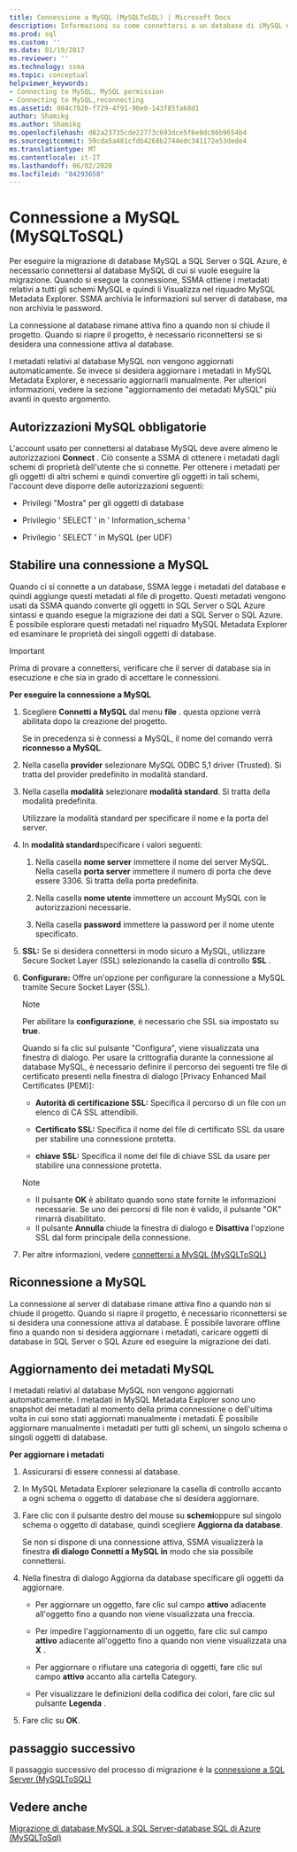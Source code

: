 ```yaml
---
title: Connessione a MySQL (MySQLToSQL) | Microsoft Docs
description: Informazioni su come connettersi a un database di iMySQL di destinazione per eseguire la migrazione di un database MySQL. SSMA ottiene i metadati sui database nel database SQL di Azure.
ms.prod: sql
ms.custom: ''
ms.date: 01/19/2017
ms.reviewer: ''
ms.technology: ssma
ms.topic: conceptual
helpviewer_keywords:
- Connecting to MySQL, MySQL permission
- Connecting to MySQL,reconnecting
ms.assetid: 084c7020-f729-4f91-90e0-143f85fa68d1
author: Shamikg
ms.author: Shamikg
ms.openlocfilehash: d82a23735cde22773c693dce5f6e8dc86b9654b4
ms.sourcegitcommit: 59cda5a481cfdb4268b2744edc341172e53dede4
ms.translationtype: MT
ms.contentlocale: it-IT
ms.lasthandoff: 06/02/2020
ms.locfileid: "84293658"
---
```

# <a name="connecting-to-mysql-mysqltosql"></a>Connessione a MySQL (MySQLToSQL)
Per eseguire la migrazione di database MySQL a SQL Server o SQL Azure, è necessario connettersi al database MySQL di cui si vuole eseguire la migrazione. Quando si esegue la connessione, SSMA ottiene i metadati relativi a tutti gli schemi MySQL e quindi li Visualizza nel riquadro MySQL Metadata Explorer. SSMA archivia le informazioni sul server di database, ma non archivia le password.  
  
La connessione al database rimane attiva fino a quando non si chiude il progetto. Quando si riapre il progetto, è necessario riconnettersi se si desidera una connessione attiva al database.  
  
I metadati relativi al database MySQL non vengono aggiornati automaticamente. Se invece si desidera aggiornare i metadati in MySQL Metadata Explorer, è necessario aggiornarli manualmente. Per ulteriori informazioni, vedere la sezione "aggiornamento dei metadati MySQL" più avanti in questo argomento.  
  
## <a name="required-mysql-permissions"></a>Autorizzazioni MySQL obbligatorie  
L'account usato per connettersi al database MySQL deve avere almeno le autorizzazioni **Connect** . Ciò consente a SSMA di ottenere i metadati dagli schemi di proprietà dell'utente che si connette. Per ottenere i metadati per gli oggetti di altri schemi e quindi convertire gli oggetti in tali schemi, l'account deve disporre delle autorizzazioni seguenti:  
  
-   Privilegi "Mostra" per gli oggetti di database  
  
-   Privilegio ' SELECT ' in ' Information_schema '  
  
-   Privilegio ' SELECT ' in MySQL (per UDF)  
  
## <a name="establishing-a-connection-to-mysql"></a>Stabilire una connessione a MySQL  
Quando ci si connette a un database, SSMA legge i metadati del database e quindi aggiunge questi metadati al file di progetto. Questi metadati vengono usati da SSMA quando converte gli oggetti in SQL Server o SQL Azure sintassi e quando esegue la migrazione dei dati a SQL Server o SQL Azure. È possibile esplorare questi metadati nel riquadro MySQL Metadata Explorer ed esaminare le proprietà dei singoli oggetti di database.  
  
> [!IMPORTANT]  
> Prima di provare a connettersi, verificare che il server di database sia in esecuzione e che sia in grado di accettare le connessioni.  
  
**Per eseguire la connessione a MySQL**  
  
1.  Scegliere **Connetti a MySQL** dal menu **file** . questa opzione verrà abilitata dopo la creazione del progetto.  
  
    Se in precedenza si è connessi a MySQL, il nome del comando verrà **riconnesso a MySQL**.  
  
2.  Nella casella **provider** selezionare MySQL ODBC 5,1 driver (Trusted). Si tratta del provider predefinito in modalità standard.  
  
3.  Nella casella **modalità** selezionare **modalità standard**. Si tratta della modalità predefinita.  
  
    Utilizzare la modalità standard per specificare il nome e la porta del server.  
  
4.  In **modalità standard**specificare i valori seguenti:  
  
    1.  Nella casella **nome server** immettere il nome del server MySQL. Nella casella **porta server** immettere il numero di porta che deve essere 3306. Si tratta della porta predefinita.  
  
    2.  Nella casella **nome utente** immettere un account MySQL con le autorizzazioni necessarie.  
  
    3.  Nella casella **password** immettere la password per il nome utente specificato.  
  
5.  **SSL:** Se si desidera connettersi in modo sicuro a MySQL, utilizzare Secure Socket Layer (SSL) selezionando la casella di controllo **SSL** .  
  
6.  **Configurare:** Offre un'opzione per configurare la connessione a MySQL tramite Secure Socket Layer (SSL).  
  
    > [!NOTE]  
    > Per abilitare la **configurazione**, è necessario che SSL sia impostato su **true**.  
  
    Quando si fa clic sul pulsante "Configura", viene visualizzata una finestra di dialogo. Per usare la crittografia durante la connessione al database MySQL, è necessario definire il percorso dei seguenti tre file di certificato presenti nella finestra di dialogo [Privacy Enhanced Mail Certificates (PEM)]:  
  
    -   **Autorità di certificazione SSL:** Specifica il percorso di un file con un elenco di CA SSL attendibili.  
  
    -   **Certificato SSL:** Specifica il nome del file di certificato SSL da usare per stabilire una connessione protetta.  
  
    -   **chiave SSL:** Specifica il nome del file di chiave SSL da usare per stabilire una connessione protetta.  
  
    > [!NOTE]  
    > -   Il pulsante **OK** è abilitato quando sono state fornite le informazioni necessarie. Se uno dei percorsi di file non è valido, il pulsante "OK" rimarrà disabilitato.  
    > -   Il pulsante **Annulla** chiude la finestra di dialogo e **Disattiva** l'opzione SSL dal form principale della connessione.  
  
7.  Per altre informazioni, vedere [connettersi a MySQL &#40;MySQLToSQL&#41;](../../ssma/mysql/connect-to-mysql-mysqltosql.md)  
  
## <a name="reconnecting-to-mysql"></a>Riconnessione a MySQL  
La connessione al server di database rimane attiva fino a quando non si chiude il progetto. Quando si riapre il progetto, è necessario riconnettersi se si desidera una connessione attiva al database. È possibile lavorare offline fino a quando non si desidera aggiornare i metadati, caricare oggetti di database in SQL Server o SQL Azure ed eseguire la migrazione dei dati.  
  
## <a name="refreshing-mysql-metadata"></a>Aggiornamento dei metadati MySQL  
I metadati relativi al database MySQL non vengono aggiornati automaticamente. I metadati in MySQL Metadata Explorer sono uno snapshot dei metadati al momento della prima connessione o dell'ultima volta in cui sono stati aggiornati manualmente i metadati. È possibile aggiornare manualmente i metadati per tutti gli schemi, un singolo schema o singoli oggetti di database.  
  
**Per aggiornare i metadati**  
  
1.  Assicurarsi di essere connessi al database.  
  
2.  In MySQL Metadata Explorer selezionare la casella di controllo accanto a ogni schema o oggetto di database che si desidera aggiornare.  
  
3.  Fare clic con il pulsante destro del mouse su **schemi**oppure sul singolo schema o oggetto di database, quindi scegliere **Aggiorna da database**.  
  
    Se non si dispone di una connessione attiva, SSMA visualizzerà la finestra **di dialogo Connetti a MySQL in** modo che sia possibile connettersi.  
  
4.  Nella finestra di dialogo Aggiorna da database specificare gli oggetti da aggiornare.  
  
    -   Per aggiornare un oggetto, fare clic sul campo **attivo** adiacente all'oggetto fino a quando non viene visualizzata una freccia.  
  
    -   Per impedire l'aggiornamento di un oggetto, fare clic sul campo **attivo** adiacente all'oggetto fino a quando non viene visualizzata una **X** .  
  
    -   Per aggiornare o rifiutare una categoria di oggetti, fare clic sul campo **attivo** accanto alla cartella Category.  
  
    -   Per visualizzare le definizioni della codifica dei colori, fare clic sul pulsante **Legenda** .  
  
5.  Fare clic su **OK**.  
  
## <a name="next-step"></a>passaggio successivo  
Il passaggio successivo del processo di migrazione è la [connessione a SQL Server &#40;MySQLToSQL&#41;](../../ssma/mysql/connecting-to-sql-server-mysqltosql.md)  
  
## <a name="see-also"></a>Vedere anche  
[Migrazione di database MySQL a SQL Server-database SQL di Azure &#40;MySQLToSql&#41;](../../ssma/mysql/migrating-mysql-databases-to-sql-server-azure-sql-db-mysqltosql.md)  
  
